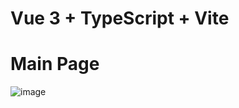 # Vue 3 + TypeScript + Vite

# Main Page
![image](https://github.com/user-attachments/assets/4599d1ac-d655-4c36-a729-14a57a316f58)


